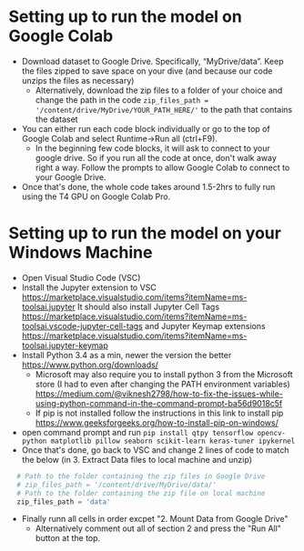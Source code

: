 # Setting up to run the model on Google Colab 

- Download dataset to Google Drive. Specifically, “MyDrive/data”. Keep the files zipped to save space on your dive (and because our code unzips the files as necessary)
	- Alternatively, download the zip files to a folder of your choice and change the path in the code
	  ``zip_files_path = '/content/drive/MyDrive/YOUR_PATH_HERE/'`` to the path that contains the dataset
- You can either run each code block individually or go to the top of Google Colab and select Runtime->Run all (ctrl+F9).
  - In the beginning few code blocks, it will ask to connect to your google drive. So if you run all the code at once, don't walk away right a way. Follow the prompts to allow Google Colab to connect to your Google Drive.
- Once that's done, the whole code takes around 1.5-2hrs to fully run using the T4 GPU on Google Colab Pro.
# Setting up to run the model on your Windows Machine
- Open Visual Studio Code (VSC)
- Install the Jupyter extension to VSC https://marketplace.visualstudio.com/items?itemName=ms-toolsai.jupyter
  It should also install Jupyter Cell Tags https://marketplace.visualstudio.com/items?itemName=ms-toolsai.vscode-jupyter-cell-tags and Jupyter Keymap extensions https://marketplace.visualstudio.com/items?itemName=ms-toolsai.jupyter-keymap
- Install Python 3.4 as a min, newer the version the better https://www.python.org/downloads/
	- Microsoft may also require you to install python 3 from the Microsoft store (I had to even after changing the PATH environment variables) https://medium.com/@viknesh2798/how-to-fix-the-issues-while-using-python-command-in-the-command-prompt-ba56d9018c5f
	- If pip is not installed follow the instructions in this link to install pip https://www.geeksforgeeks.org/how-to-install-pip-on-windows/
- open command prompt and run ``pip install qtpy tensorflow opencv-python matplotlib pillow seaborn scikit-learn keras-tuner ipykernel``
- Once that's done, go back to VSC and change 2 lines of code to match the below (in 3. Extract Data files to local machine and unzip)
```python
  # Path to the folder containing the zip files in Google Drive
  # zip_files_path = '/content/drive/MyDrive/data/'
  # Path to the folder containing the zip file on local machine
  zip_files_path = 'data'
```

- Finally runn all cells in order excpet "2. Mount Data from Google Drive"
	- Alternatively comment out all of section 2 and press the "Run All" button at the top.